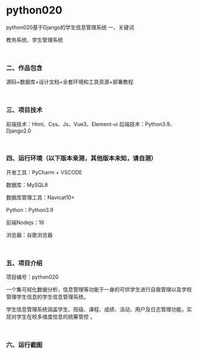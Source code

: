 # python020
python020基于Django的学生信息管理系统
一、关键词

教务系统、学生管理系统

<br/>

### 二、作品包含

源码+数据库+设计文档+全套环境和工具资源+部署教程


<br/>

### 三、项目技术

前端技术：Html、Css、Js、Vue3、Element-ui
后端技术：Python3.9、Django2.0

  

<br/>

### 四、运行环境（以下版本亲测，其他版本未知，请自测）

开发工具：PyCharm + VSCODE

数据库：MySQL8

数据库管理工具：Navicat10+

Python：Python3.9

前端Nodejs：16

浏览器：谷歌浏览器



<br/>

### 五、项目介绍

项目编号：python020

一个集可视化数据分析，信息管理等功能于一身的可供学生进行自我管理以及学校管理学生信息的学生信息管理系统。

学生信息管理系统涵盖学生、班级、课程、成绩、活动、用户及日志管理功能，实现对学生在校多维度信息的统筹管控 。


<br/>

### 六、运行截图
